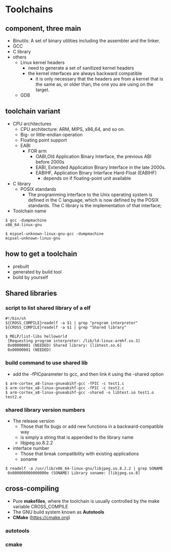 # Toolchains
## component, three main
- Binutils: A set of binary utilities including the assembler and the linker.
- GCC
- C library
- others
  - Linux kernel headers
    - need to generate a set of sanitized kernel headers
    - the kernel interfaces are always backward compatible
      - it is only necessary that the headers are from a kernel that is the same as, or older than, the one you are using on the target.
  - GDB

## toolchain variant
- CPU architectures
  - CPU architecture: ARM, MIPS, x86_64, and so on.
  - Big- or little-endian operation
  - Floating point support
  - EABI
    - FOR arm
      - OABI,Old Application Binary Interface, the previous ABI before 2000s
      - EABI, Extended Application Binary Interface in the late 2000s.
      - EABIHF, Application Binary Interface Hard-Float (EABIHF) 
		- depends on if floating-point unit available
- C library
  - POSIX standards
    - The programming interface to the Unix operating system is defined in the C language, which is now defined by the POSIX standards. The C library is the implementation of that interface;
- Toolchain name
```shell
$ gcc -dumpmachine
x86_64-linux-gnu

$ mipsel-unknown-linux-gnu-gcc -dumpmachine
mipsel-unknown-linux-gnu
```

## how to get a toolchain
- prebuilt
- generated by build tool
- build by yourself

## Shared libraries
### script to list shared library of a elf
```
#!/bin/sh
${CROSS_COMPILE}readelf -a $1 | grep "program interpreter"
${CROSS_COMPILE}readelf -a $1 | grep "Shared library"

$ MELP/list-libs helloworld
 [Requesting program interpreter: /lib/ld-linux-armhf.so.3]
 0x00000001 (NEEDED) Shared library: [libtest.so.6]
 0x00000001 (NEEDED) 
```

### build command to use shared lib
- add the -fPICparameter to gcc, and then link it using the -shared option
```
$ arm-cortex_a8-linux-gnueabihf-gcc -fPIC -c test1.c
$ arm-cortex_a8-linux-gnueabihf-gcc -fPIC -c test2.c
$ arm-cortex_a8-linux-gnueabihf-gcc -shared -o libtest.so test1.o test2.o
```

### shared library version numbers
-  The release version
   - Those that fix bugs or add new functions in a backward-compatible way
   - is simply a string that is appended to the library name
   - libjpeg.so.8.2.2 
-  interface number
   -  Those that break compatibility with existing applications
   -  soname
```
$ readelf -a /usr/lib/x86_64-linux-gnu/libjpeg.so.8.2.2 | grep SONAME
 0x000000000000000e (SONAME) Library soname: [libjpeg.so.8] 
```
 
  
## cross-compiling
-  Pure __makefiles__, where the toolchain is usually controlled by the make variable CROSS_COMPILE
- The GNU build system known as __Autotools__
- __CMake__ (https://cmake.org)

### autotools


### cmake


